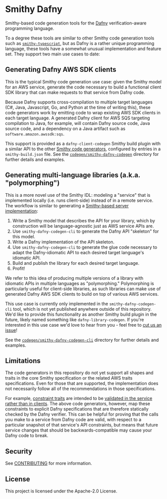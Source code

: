 # Smithy Dafny

Smithy-based code generation tools for the [Dafny](https://dafny.org) verification-aware programming language.

To a degree these tools are similar to other Smithy code generation tools
such as [`smithy-typescript`](https://github.com/awslabs/smithy-typescript),
but as Dafny is a rather unique programming language,
these tools have a somewhat unusual implementation and feature set.
They support two main use cases to date:

## Generating Dafny AWS SDK clients

This is the typical Smithy code generation use case:
given the Smithy model for an AWS service,
generate the code necessary to build a functional client SDK library
that can make requests to that service from Dafny code.

Because Dafny supports cross-compilation to multiple target languages
(C#, Java, Javascript, Go, and Python at the time of writing this),
these code generators work by emitting code to wrap existing AWS SDK clients in each target language.
A generated Dafny client for AWS SQS targeting compilation to Java, for example,
will contain Dafny source code, Java source code,
and a dependency on a Java artifact such as `software.amazon.awssdk:sqs`.

This support is provided as a `dafny-client-codegen` Smithy build plugin with a similar API to the other [Smithy code generators](https://smithy.io/2.0/implementations.html#client-code-generators), configured by entries in a `smithy-build.json` file. See the [`codegen/smithy-dafny-codegen`](codegen/smithy-dafny-codegen) directory for further details and examples.

## Generating multi-language libraries (a.k.a. "polymorphing")

This is a more novel use of the Smithy IDL: modeling a "service" that is implemented locally (i.e. runs client-side) instead of in a remote service.
The workflow is similar to generating a [Smithy-based server implementation](https://smithy.io/2.0/ts-ssdk/index.html):

1. Write a Smithy model that describes the API for your library,
   which by construction will be language-agnostic just as AWS service APIs are.
2. Use `smithy-dafny-codegen-cli` to generate the Dafny API "skeleton" for this model.
3. Write a Dafny implementation of the API skeleton.
4. Use `smithy-dafny-codegen-cli` to generate the glue code
   necessary to adapt the Dafny-idiomatic API to each desired target language's idiomatic API.
5. Build and publish the library for each desired target language.
6. Profit!

We refer to this idea of producing multiple versions of a library with idiomatic APIs in multiple languages as "polymorphing."
Polymorphing is particularly useful for client-side libraries,
as such libraries can make use of generated Dafny AWS SDK clients to build on top of various AWS services.

This use case is currently only implemented in the `smithy-dafny-codegen-cli` tool, 
which is not yet published anywhere outside of this repository.
We'd like to provide this functionality as another Smithy build plugin in the future, 
likely named something like `dafny-library-codegen`.
If you're interested in this use case we'd love to hear from you -
feel free to [cut us an issue](https://github.com/awslabs/smithy-dafny/issues/new)!

See the [`codegen/smithy-dafny-codegen-cli`](codegen/smithy-dafny-codegen-cli) directory for further details and examples.

## Limitations

The code generators in this repository do not yet support all shapes and traits in the core Smithy specification
or the related AWS traits specifications.
Even for those that are supported, the implementation does not necessarily follow all of the recommendations
in those specifications.

For example, [constraint traits](https://smithy.io/2.0/spec/constraint-traits.html) are intended to 
be [validated in the service rather than in clients](https://smithy.io/2.0/guides/building-codegen/mapping-shapes-to-languages.html?highlight=client%20side%20validation#should-clients-enforce-constraint-traits).
The above code generators, however, map these constraints to explicit Dafny specifications
that are therefore statically checked by the Dafny verifier.
This can be helpful for proving that the calls you make to a service from Dafny code are valid,
with respect to a particular snapshot of that service's API constraints,
but means that future service changes that should be backwards-compatible may cause your Dafny code to break.

## Security

See [CONTRIBUTING](CONTRIBUTING.md#security-issue-notifications) for more information.

## License

This project is licensed under the Apache-2.0 License.
